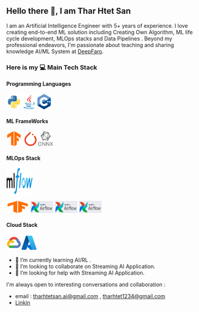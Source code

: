 
## Hello there 👋, I am Thar Htet San

I am an Artificial Intelligence Engineer with 5+ years of experience. I love creating end-to-end ML solution including Creating Own Algorithm, ML life cycle development, MLOps stacks and  Data Pipelines
. Beyond my professional endeavors, I'm passionate about teaching and sharing knowledge AI/ML System at [DeepFaro](https://www.youtube.com/@deepfaro). 


### Here is my  💻 Main Tech Stack

#### Programming Languages
<img src="https://github.com/devicons/devicon/blob/master/icons/python/python-original.svg" alt="python logo" width="40" height="40" /><img src="https://github.com/devicons/devicon/blob/master/icons/java/java-original.svg" alt="python logo" width="40" height="40" /><img src="https://github.com/devicons/devicon/blob/master/icons/cplusplus/cplusplus-original.svg" alt="python logo" width="40" height="40" />


#### ML FrameWorks
<img src="./images/tensorflow-original.svg" alt="tensorflow logo" width="40" height="40" fill="white" />
<img src="./images/pytorch-original.svg" alt="pytorch logo" width="40" height="40" /><img src="./images/onnx.png" alt="pytorch logo" width="40" height="40" />



#### MLOps Stack
[<img src="./images/mlflow.svg" alt="tensorflow logo" width="70" height="70" fill="white" />](https://mlflow.org/)




[<img src="./images/tensorflow-original.svg" alt="tensorflow logo" width="60" height="32" />](https://mlflow.org/)
[<img src="./images/airflow.png" alt="tensorflow logo" width="60" height="32" />](https://mlflow.org/)
[<img src="./images/airflow.png" alt="tensorflow logo" width="60" height="32" />](https://mlflow.org/)
[<img src="./images/airflow.png" alt="tensorflow logo" width="60" height="32" />](https://mlflow.org/)




#### Cloud Stack
<img src="https://github.com/devicons/devicon/blob/master/icons/googlecloud/googlecloud-original.svg" alt="GCP logo" width="40" height="40" /><img src="https://github.com/devicons/devicon/blob/master/icons/azure/azure-original.svg" alt="GCP logo" width="40" height="40" />










  - 🌱 I’m currently learning AI/RL .
  - 👯 I’m looking to collaborate on Streaming AI Application.
  - 🤔 I’m looking for help with Streaming AI Application.
    

I'm always open to interesting conversations and collaboration :
- email : tharhtetsan.ai@gmail.com , tharhtet1234@gmail.com
- [Linkin](https://www.linkedin.com/in/thar-htet-san-411a77164/) 


